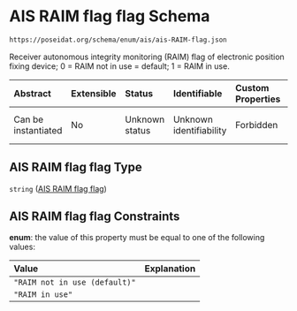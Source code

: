 # AIS RAIM flag flag Schema

```txt
https://poseidat.org/schema/enum/ais/ais-RAIM-flag.json
```

Receiver autonomous integrity monitoring (RAIM) flag of electronic position fixing device; 0 = RAIM not in use = default; 1 = RAIM in use.

| Abstract            | Extensible | Status         | Identifiable            | Custom Properties | Additional Properties | Access Restrictions | Defined In                                                                       |
| :------------------ | :--------- | :------------- | :---------------------- | :---------------- | :-------------------- | :------------------ | :------------------------------------------------------------------------------- |
| Can be instantiated | No         | Unknown status | Unknown identifiability | Forbidden         | Allowed               | none                | [ais-RAIM-flag.json](schemas/enum/ais/ais-RAIM-flag.json "open original schema") |

## AIS RAIM flag flag Type

`string` ([AIS RAIM flag flag](ais-raim-flag.md))

## AIS RAIM flag flag Constraints

**enum**: the value of this property must be equal to one of the following values:

| Value                         | Explanation |
| :---------------------------- | :---------- |
| `"RAIM not in use (default)"` |             |
| `"RAIM in use"`               |             |
